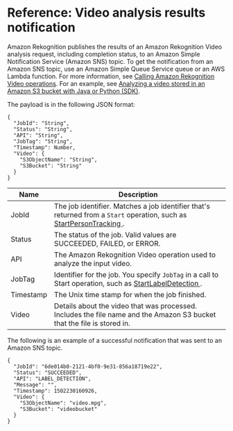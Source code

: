 # Reference: Video analysis results notification<a name="video-notification-payload"></a>

Amazon Rekognition publishes the results of an Amazon Rekognition Video analysis request, including completion status, to an Amazon Simple Notification Service \(Amazon SNS\) topic\. To get the notification from an Amazon SNS topic, use an Amazon Simple Queue Service queue or an AWS Lambda function\. For more information, see [Calling Amazon Rekognition Video operations](api-video.md)\. For an example, see [Analyzing a video stored in an Amazon S3 bucket with Java or Python \(SDK\)](video-analyzing-with-sqs.md)\.

The payload is in the following JSON format:

```
{
  "JobId": "String",
  "Status": "String",
  "API": "String",
  "JobTag": "String",
  "Timestamp": Number,
  "Video": {
    "S3ObjectName": "String",
    "S3Bucket": "String"
  }
}
```


| Name | Description | 
| --- | --- | 
|  JobId  |  The job identifier\. Matches a job identifier that's returned from a `Start` operation, such as [ StartPersonTracking ](API_StartPersonTracking.md)\.  | 
|  Status  |  The status of the job\. Valid values are SUCCEEDED, FAILED, or ERROR\.  | 
|  API  |  The Amazon Rekognition Video operation used to analyze the input video\.  | 
|  JobTag  |  Identifier for the job\. You specify `JobTag` in a call to Start operation, such as [ StartLabelDetection ](API_StartLabelDetection.md)\.  | 
|  Timestamp  |  The Unix time stamp for when the job finished\.  | 
|  Video  |  Details about the video that was processed\. Includes the file name and the Amazon S3 bucket that the file is stored in\.  | 

The following is an example of a successful notification that was sent to an Amazon SNS topic\.

```
{
  "JobId": "6de014b0-2121-4bf0-9e31-856a18719e22",
  "Status": "SUCCEEDED",
  "API": "LABEL_DETECTION",
  "Message": "",
  "Timestamp": 1502230160926,
  "Video": {
    "S3ObjectName": "video.mpg",
    "S3Bucket": "videobucket"
  }
}
```